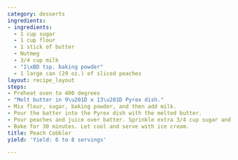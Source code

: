 ```yaml
---
category: desserts
ingredients:
- ingredients:
  - 1 cup sugar
  - 1 cup flour
  - 1 stick of butter
  - Nutmeg
  - 3/4 cup milk
  - "1\xBD tsp. baking powder"
  - 1 large can (29 oz.) of sliced peaches
layout: recipe_layout
steps:
- Preheat oven to 400 degrees
- "Melt butter in 9\u201D x 13\u201D Pyrex dish."
- Mix flour, sugar, baking powder, and then add milk.
- Pour the batter into the Pyrex dish with the melted butter.
- Pour peaches and juice over batter. Sprinkle extra 3/4 cup sugar and nutmeg on top.
- Bake for 30 minutes. Let cool and serve with ice cream.
title: Peach Cobbler
yield: 'Yield: 6 to 8 servings'

---
```

